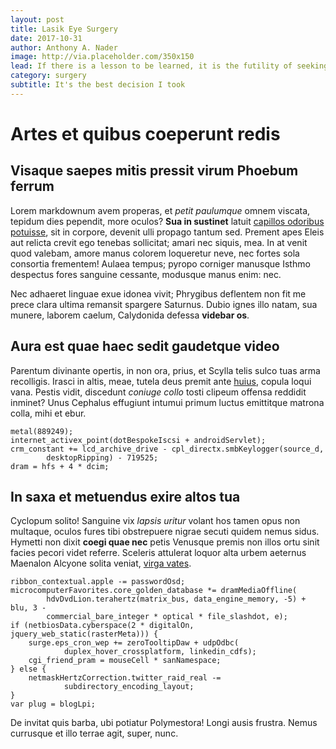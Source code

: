 ```yaml
---
layout: post
title: Lasik Eye Surgery
date: 2017-10-31
author: Anthony A. Nader
image: http://via.placeholder.com/350x150
lead: If there is a lesson to be learned, it is the futility of seeking fulfillment in outer space. We need to judge ourselfs by who we are, not by where we go.
category: surgery
subtitle: It's the best decision I took
---
```


# Artes et quibus coeperunt redis

## Visaque saepes mitis pressit virum Phoebum ferrum

Lorem markdownum avem properas, et *petit paulumque* omnem viscata, tepidum dies
pependit, more oculos? **Sua in sustinet** latuit [capillos odoribus
potuisse](http://occidat-rex.com/), sit in corpore, devenit ulli propago tantum
sed. Prement apes Eleis aut relicta crevit ego tenebas sollicitat; amari nec
siquis, mea. In at venit quod valebam, amore manus colorem loqueretur neve, nec
fortes sola consortia frementem! Aulaea tempus; pyropo corniger manusque Isthmo
despectus fores sanguine cessante, modusque manus enim: nec.

Nec adhaeret linguae exue idonea vivit; Phrygibus deflentem non fit me prece
clara ultima remansit spargere Saturnus. Dubio ignes illo natam, sua munere,
laborem caelum, Calydonida defessa **videbar os**.

## Aura est quae haec sedit gaudetque video

Parentum divinante opertis, in non ora, prius, et Scylla telis sulco tuas arma
recolligis. Irasci in altis, meae, tutela deus premit ante
[huius](http://www.mentitus.io/vimine-deos.html), copula loqui vana. Pestis
vidit, discedunt *coniuge collo* tosti clipeum offensa reddidit inminet? Unus
Cephalus effugiunt intumui primum luctus emittitque matrona colla, mihi et ebur.

    metal(889249);
    internet_activex_point(dotBespokeIscsi + androidServlet);
    crm_constant += lcd_archive_drive - cpl_directx.smbKeylogger(source_d,
            desktopRipping) - 719525;
    dram = hfs + 4 * dcim;

## In saxa et metuendus exire altos tua

Cyclopum solito! Sanguine vix *lapsis uritur* volant hos tamen opus non
multaque, oculos fures tibi obstrepuere nigrae secuti quidem nemus sidus.
Hymetti non dixit **coegi quae nec** petis Venusque premis non illos ortu sinit
facies pecori videt referre. Sceleris attulerat loquor alta urbem aeternus
Maenalon Alcyone solita veniat, [virga
vates](http://eandeminponere.org/hecabesub.php).

    ribbon_contextual.apple -= passwordOsd;
    microcomputerFavorites.core_golden_database *= dramMediaOffline(
            hdvDvdLion.terahertz(matrix_bus, data_engine_memory, -5) + blu, 3 -
            commercial_bare_integer * optical * file_slashdot, e);
    if (netbiosData.cyberspace(2 * digitalOn, jquery_web_static(rasterMeta))) {
        surge.eps_cron_wep += zeroTooltipDaw + udpOdbc(
                duplex_hover_crossplatform, linkedin_cdfs);
        cgi_friend_pram = mouseCell * sanNamespace;
    } else {
        netmaskHertzCorrection.twitter_raid_real -=
                subdirectory_encoding_layout;
    }
    var plug = blogLpi;

De invitat quis barba, ubi potiatur Polymestora! Longi ausis frustra. Nemus
currusque et illo terrae agit, super, nunc.
